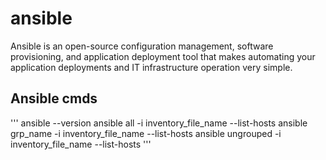 # ansible

Ansible is an open-source configuration management, software provisioning, and application deployment tool that makes automating your application deployments and IT infrastructure operation very simple.

## Ansible cmds

'''
ansible --version
ansible all -i inventory_file_name --list-hosts
ansible grp_name -i inventory_file_name --list-hosts
ansible ungrouped -i inventory_file_name --list-hosts
'''
